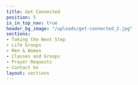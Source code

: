```yaml
---
title: Get Connected
position: 5
is_in_top_nav: true
header_bg_image: "/uploads/get-connected_2.jpg"
sections:
- Taking the Next Step
- Life Groups
- Men & Women
- Classes and Groups
- Prayer Requests
- Contact Us
layout: sections
---
```


